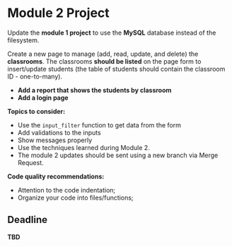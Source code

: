 # Module 2 Project

Update the **module 1 project** to use the **MySQL** database instead of the filesystem.

Create a new page to manage (add, read, update, and delete) the **classrooms**. The classrooms **should be listed** on the page form to insert/update students (the table of students should contain the classroom ID - one-to-many).

- **Add a report that shows the students by classroom**
- **Add a login page**

**Topics to consider:**

- Use the `input_filter` function to get data from the form
- Add validations to the inputs
- Show messages properly
- Use the techniques learned during Module 2.
- The module 2 updates should be sent using a new branch via Merge Request.

**Code quality recommendations:**

- Attention to the code indentation;
- Organize your code into files/functions;

## Deadline

**TBD**
